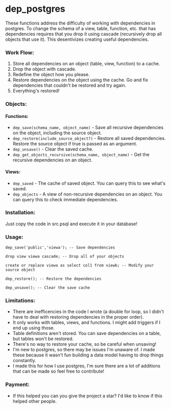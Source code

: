 # dep_postgres

These functions address the difficulty of working with dependencies in postgres. To change the schema of a view, table, function, etc. that has dependencies requires that you drop it using cascade (recursively drop all objects that use it). This desentivizes creating useful dependencies. 


### Work Flow:
1. Store all dependencies on an object (table, view, function) to a cache.
2. Drop the object with cascade.
3. Redefine the object how you please.
4. Restore dependencies on the object using the cache. Go and fix dependencies that couldn't be restored and try again.
6. Everything's restored!


### Objects:
#### Functions:

- `dep_save(schema_name, object_name)` - Save all recursive dependencies on the object, including the source object.
- `dep_restore(include_source_object?)` - Restore all saved dependencies. Restore the source object if true is passed as an argument.
- `dep_unsave()` - Clear the saved cache.
- `dep_get_objects_recursive(schema_name, object_name)` - Get the recursive dependencies on an object.


#### Views:
- `dep_saved` - The cache of saved object. You can query this to see what's saved.
- `dep_objects` - A view of non-recursive dependencies on an object. You can query this to check immediate dependencies.


### Installation:
Just copy the code in src.psql and execute it in your database!


### Usage:
```
dep_save('public','viewa'); -- Save dependencies

drop view viewa cascade; -- Drop all of your objects

create or replace viewa as select col1 from viewb; -- Modify your source object

dep_restore(); -- Restore the dependencies

dep_unsave(); -- Clear the save cache
```


### Limitations:
- There are inefficencies in the code I wrote (a double for loop, so I didn't have to deal with restoring dependencies in the proper order).
- It only works with tables, views, and functions. I might add triggers if I end up using those.
- Table definitions aren't stored. You can save dependencies on a table, but tables won't be restored.
- There's no way to restore your cache, so be careful when unsaving!
- I'm new to postgres, so there may be issues I'm unaware of. I made these because it wasn't fun building a data model having to drop things constantly. 
- I made this for how I use postgres, I'm sure there are a lot of additions that can be made so feel free to contribute!


### Payment:
- If this helped you can you give the project a star? I'd like to know if this helped other people.
